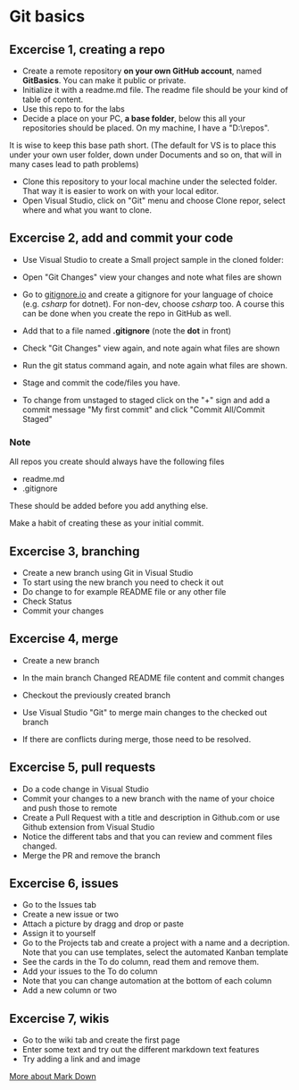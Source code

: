 # Git basics



## Excercise 1, creating a repo

* Create a remote repository **on your own GitHub account**, named **GitBasics**. You can make it public or private.
* Initialize it with a readme.md file. The readme file should be your kind of table of content.
* Use this repo to for the labs
* Decide a place on your PC, **a base  folder**, below this all your repositories should be placed. On my machine, I have a "D:\repos".   
 
It is wise to keep this base path short.  (The default for VS is to place this under your own user folder, down under Documents and so on, that will in many cases lead to path problems)
 
* Clone this repository to your local machine under the selected folder.  That way it is easier to work on with your local editor.  
* Open Visual Studio, click on "Git" menu and choose Clone repor, select where and what you want to clone.
 


## Excercise 2, add and commit your code

* Use Visual Studio to create a Small project sample in the cloned folder:
* Open "Git Changes" view your changes and note what files are shown
* Go to [gitignore.io](https://gitignore.io) and create a gitignore for your language of choice  (e.g. *csharp* for dotnet). For non-dev, choose *csharp* too. A course this can be done when you create the repo in GitHub as well.
* Add that to a file named **.gitignore**  (note the **dot** in front)
* Check "Git Changes" view again, and note again what files are shown
* Run the git status command again, and note again what files are shown.
 
* Stage and commit the code/files you have.
 
* To change from unstaged to staged click on the "+" sign and add a commit message "My first commit" and click "Commit All/Commit Staged"
 
 
### Note

All repos you create should always have the following files
 
*  readme.md
*  .gitignore
 
These should be added before you add anything else.
 
Make a habit of creating these as your initial commit.
 


## Excercise 3, branching

* Create a new branch using Git in Visual Studio
* To start using the new branch you need to check it out
* Do change to for example README file or any other file
* Check Status
* Commit your changes
 
## Excercise 4, merge
* Create a new branch
* In the main branch Changed README file content and commit changes
* Checkout the previously created branch 
* Use Visual Studio "Git" to merge main changes to the checked out branch
 
* If there are conflicts during merge, those need to be resolved.
 
## Excercise 5, pull requests
* Do a code change in  Visual Studio
* Commit your changes to a new branch with the name of your choice and push those to remote
* Create a Pull Request with a title and description in Github.com or use Github extension from Visual Studio
* Notice the different tabs and that you can review and comment files changed.
* Merge the PR and remove the branch
 
## Excercise 6, issues
* Go to the Issues tab
* Create a new issue or two
* Attach a picture by dragg and drop or paste
* Assign it to yourself
* Go to the Projects tab and create a project with a name and a decription. Note that you can use templates, select the automated Kanban template
* See the cards in the To do column, read them and remove them.
* Add your issues to the To do column
* Note that you can change automation at the bottom of each column
* Add a new column or two
 
## Excercise 7, wikis
* Go to the wiki tab and create the first page
* Enter some text and try out the different markdown text features
* Try adding a link and and image
 
[More about Mark Down](https://guides.github.com/features/mastering-markdown/)
 
 
 
